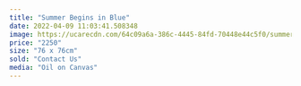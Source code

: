 ```yaml
---
title: "Summer Begins in Blue"
date: 2022-04-09 11:03:41.508348
image: https://ucarecdn.com/64c09a6a-386c-4445-84fd-70448e44c5f0/summer-begins-in-blue.jpg
price: "2250"
size: "76 x 76cm"
sold: "Contact Us"
media: "Oil on Canvas"
---
```



